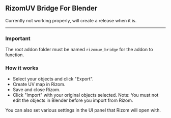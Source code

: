 ## RizomUV Bridge For Blender

Currently not working properly, will create a release when it is.

---

### Important

The root addon folder must be named `rizomuv_bridge` for the addon to function.


### How it works

- Select your objects and click "Export".
- Create UV map in Rizom.
- Save and close Rizom.
- Click "Import" with your original objects selected. Note: You must not edit the objects in Blender before you import from Rizom.

You can also set various settings in the UI panel that Rizom will open with.